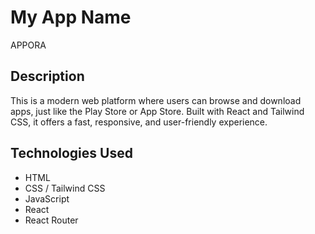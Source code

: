 # My App Name

APPORA

## Description

This is a modern web platform where users can browse and download apps, just like the Play Store or App Store. Built with React and Tailwind CSS, it offers a fast, responsive, and user-friendly experience.

## Technologies Used

- HTML
- CSS / Tailwind CSS
- JavaScript
- React
- React Router
